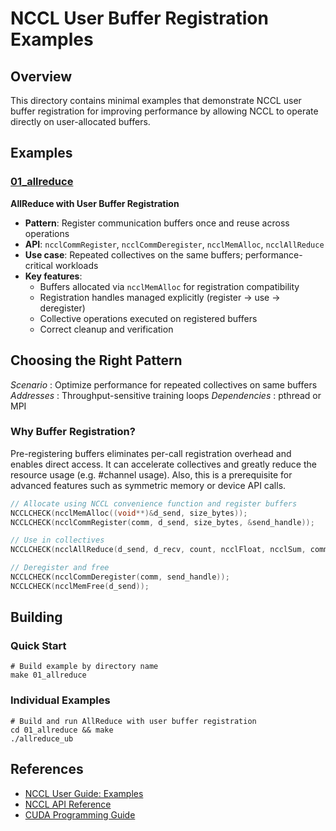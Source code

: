 <!-- Copyright (c) 2025, NVIDIA CORPORATION. All rights reserved.

See LICENSE.txt for license information -->

# NCCL User Buffer Registration Examples

## Overview
This directory contains minimal examples that demonstrate NCCL user buffer
registration for improving performance by allowing NCCL to operate directly on
user-allocated buffers.

## Examples

### [01_allreduce](01_allreduce/)
**AllReduce with User Buffer Registration**
- **Pattern**: Register communication buffers once and reuse across operations
- **API**: `ncclCommRegister`, `ncclCommDeregister`, `ncclMemAlloc`,
  `ncclAllReduce`
- **Use case**: Repeated collectives on the same buffers; performance-critical
  workloads
- **Key features**:
  - Buffers allocated via `ncclMemAlloc` for registration compatibility
  - Registration handles managed explicitly (register → use → deregister)
  - Collective operations executed on registered buffers
  - Correct cleanup and verification

## Choosing the Right Pattern

*Scenario* : Optimize performance for repeated collectives on same buffers
*Addresses* : Throughput-sensitive training loops
*Dependencies* : pthread or MPI

### Why Buffer Registration?
Pre-registering buffers eliminates per-call registration overhead and enables
direct access. It can accelerate collectives and greatly reduce the resource
usage (e.g. #channel usage). Also, this is a prerequisite for advanced features
such as symmetric memory or device API calls.

```c
// Allocate using NCCL convenience function and register buffers
NCCLCHECK(ncclMemAlloc((void**)&d_send, size_bytes));
NCCLCHECK(ncclCommRegister(comm, d_send, size_bytes, &send_handle));

// Use in collectives
NCCLCHECK(ncclAllReduce(d_send, d_recv, count, ncclFloat, ncclSum, comm, stream));

// Deregister and free
NCCLCHECK(ncclCommDeregister(comm, send_handle));
NCCLCHECK(ncclMemFree(d_send));
```

## Building

### **Quick Start**
```shell
# Build example by directory name
make 01_allreduce
```

### **Individual Examples**
```shell
# Build and run AllReduce with user buffer registration
cd 01_allreduce && make
./allreduce_ub
```

## References
- [NCCL User Guide:
  Examples](https://docs.nvidia.com/deeplearning/nccl/user-guide/docs/examples.html)
- [NCCL API
  Reference](https://docs.nvidia.com/deeplearning/nccl/user-guide/docs/api.html)
- [CUDA Programming
  Guide](https://docs.nvidia.com/cuda/cuda-c-programming-guide/)
